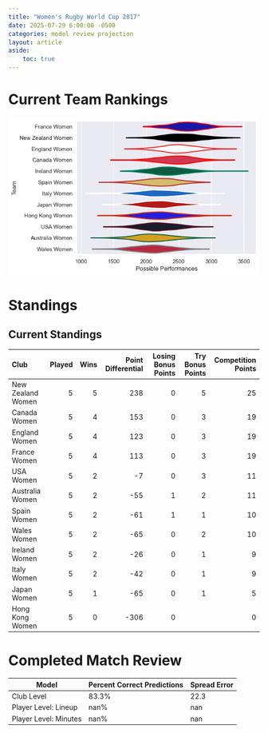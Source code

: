 ```yaml
---  
title: "Women's Rugby World Cup 2017"  
date: 2025-07-29 6:00:00 -0500  
categories: model review projection  
layout: article  
aside:  
    toc: true  
---
```

# Current Team Rankings


![Club Rankings](plots/rankings_Womens_Rugby_World_Cup_2017.png)
# Standings

## Current Standings


| Club              |   Played |   Wins |   Point Differential |   Losing Bonus Points |   Try Bonus Points |   Competition Points |
|:------------------|---------:|-------:|---------------------:|----------------------:|-------------------:|---------------------:|
| New Zealand Women |        5 |      5 |                  238 |                     0 |                  5 |                   25 |
| Canada Women      |        5 |      4 |                  153 |                     0 |                  3 |                   19 |
| England Women     |        5 |      4 |                  123 |                     0 |                  3 |                   19 |
| France Women      |        5 |      4 |                  113 |                     0 |                  3 |                   19 |
| USA Women         |        5 |      2 |                   -7 |                     0 |                  3 |                   11 |
| Australia Women   |        5 |      2 |                  -55 |                     1 |                  2 |                   11 |
| Spain Women       |        5 |      2 |                  -61 |                     1 |                  1 |                   10 |
| Wales Women       |        5 |      2 |                  -65 |                     0 |                  2 |                   10 |
| Ireland Women     |        5 |      2 |                  -26 |                     0 |                  1 |                    9 |
| Italy Women       |        5 |      2 |                  -42 |                     0 |                  1 |                    9 |
| Japan Women       |        5 |      1 |                  -65 |                     0 |                  1 |                    5 |
| Hong Kong Women   |        5 |      0 |                 -306 |                     0 |                    |                    0 |



# Completed Match Review


| Model | Percent Correct Predictions | Spread Error |
| ------ | ------ | ------ |
| Club Level | 83.3% | 22.3 |
| Player Level: Lineup | nan% | nan |
| Player Level: Minutes | nan% | nan |

